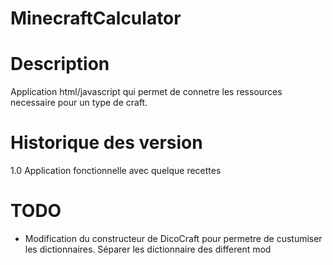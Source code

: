 MinecraftCalculator
===================


# Description

Application html/javascript qui permet de connetre les ressources necessaire pour un type de craft.

# Historique des version

1.0 Application fonctionnelle avec quelque recettes

# TODO

* Modification du constructeur de DicoCraft pour permetre de custumiser les dictionnaires. Séparer les dictionnaire des different mod
